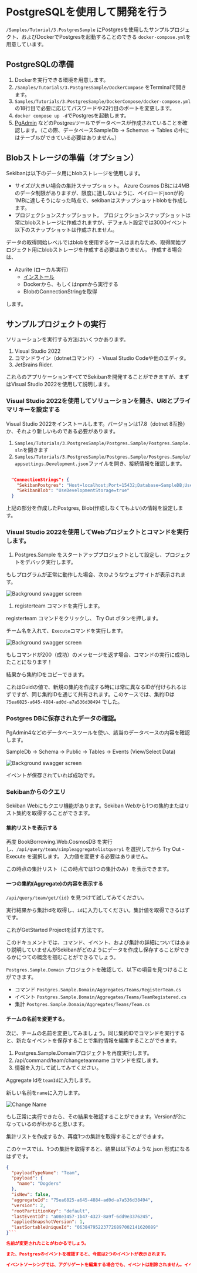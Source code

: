 # PostgreSQLを使用して開発を行う

`/Samples/Tutorial/3.PostgresSample` にPostgresを使用したサンプルプロジェクト、およびDockerでPostgresを起動することのできる `docker-compose.yml`を用意しています。

## PostgreSQLの準備

1. Dockerを実行できる環境を用意します。
2. `/Samples/Tutorials/3.PostgresSample/DockerCompose` をTerminalで開きます。
3. `Samples/Tutorials/3.PostgresSample/DockerCompose/docker-compose.yml` の18行目で必要に応じてパスワードや22行目のポートを変更します。
4. `docker compose up -d`でPostgresを起動します。
5. [PgAdmin](https://www.pgadmin.org/download/) などのPostgresツールでデータベースが作成されていることを確認します。（この際、データベースSampleDb -> Schemas -> Tables の中にはテーブルができている必要はありません。）

## Blobストレージの準備（オプション）

Sekibanは以下のデータ用にblobストレージを使用します。

- サイズが大きい場合の集計スナップショット。
    Azure Cosmos DBには4MBのデータ制限がありますが、限度に達しないように、ペイロードjsonが約1MBに達しそうになった時点で、sekibanはスナップショットblobを作成します。
- プロジェクションスナップショット。
    プロジェクションスナップショットは常にblobストレージに作成されますが、デフォルト設定では3000イベント以下のスナップショットは作成されません。

データの取得開始レベルではblobを使用するケースはまれなため、取得開始プロジェクト用にblobストレージを作成する必要はありません。
作成する場合は、
- Azurite (ローカル実行) 
  - [インストール](https://learn.microsoft.com/en-us/azure/storage/common/storage-use-azurite?tabs=visual-studio%2Cblob-storage#install-azurite)
  - Dockerから、もしくはnpmから実行する
  - BlobのConnectionStringを取得

します。

## サンプルプロジェクトの実行

ソリューションを実行する方法はいくつかあります。

1. Visual Studio 2022
2. コマンドライン（dotnetコマンド） - Visual Studio Codeや他のエディタ。
3. JetBrains Rider.

これらのアプリケーションすべてでSekibanを開発することができますが、まずはVisual Studio 2022を使用して説明します。


### Visual Studio 2022を使用してソリューションを開き、URIとプライマリキーを設定する

Visual Studio 2022をインストールします。バージョンは17.8（dotnet 8互換）か、それより新しいものである必要があります。

1.  `Samples/Tutorials/3.PostgresSample/Postgres.Sample/Postgres.Sample.sln`を開きます
2. `Samples/Tutorials/3.PostgresSample/Postgres.Sample/Postgres.Sample/appsettings.Development.json`ファイルを開き、接続情報を確認します。

```json

  "ConnectionStrings": {
    "SekibanPostgres": "Host=localhost;Port=15432;Database=SampleDB;Username=postgres;Password=Change_Me_For_Security",
    "SekibanBlob": "UseDevelopmentStorage=true"
  }

```
上記の部分を作成したPostgres, Blob(作成しなくてもよい)の情報を設定します。

### Visual Studio 2022を使用してWebプロジェクトとコマンドを実行します。

1. Postgres.Sample をスタートアッププロジェクトとして設定し、プロジェクトをデバック実行します。

もしプログラムが正常に動作した場合、次のようなウェブサイトが表示されます。

![Background swagger screen](../images/test-out-postgres/image1.png)

1. registerteam コマンドを実行します。

registerteam コマンドをクリックし、 Try Out ボタンを押します。

チーム名を入れて、`Execute`コマンドを実行します。

![Background swagger screen](../images/test-out-postgres/image2.png)

もしコマンドが200（成功）のメッセージを返す場合、コマンドの実行に成功したことになります！

結果から集約IDをコピーできます。

これはGuidの値で、新規の集約を作成する時には常に異なるIDが付けられるはずですが、同じ集約IDを通じて共有されます。このケースでは、集約IDは `75ea6825-a645-4884-ad0d-a7a536d38494` でした。

### Postgres DBに保存されたデータの確認。

PgAdmin4などのデータベースツールを使い、該当のデータベースの内容を確認します。

SampleDb -> Schema -> Public -> Tables -> Events (View/Select Data)

![Background swagger screen](../images/test-out-postgres/image3.png)

イベントが保存されていれば成功です。

### Sekibanからのクエリ
Sekiban Webにもクエリ機能があります。Sekiban Webから1つの集約またはリスト集約を取得することができます。

#### 集約リストを表示する

再度 BookBorrowing.Web.CosmosDB を実行し、`/api/query/team/simpleaggregatelistquery1` を選択してから Try Out - Execute を選択します。 入力値を変更する必要はありません。

この時点の集計リスト（この時点では1つの集計のみ）を表示できます。

#### 一つの集約(Aggregate)の内容を表示する

`/api/query/team/get/{id}` を見つけて試してみてください。

実行結果から集計idを取得し、`id`に入力してください。集計値を取得できるはずです。

これがGetStarted Projectを試す方法です。

このドキュメントでは、コマンド、イベント、および集計の詳細についてはあまり説明していませんがSekibanがどのようにデータを作成し保存することができるかにつての概念を掴むことができるでしょう。

`Postgres.Sample.Domain` プロジェクトを確認して、以下の項目を見つけることができます。
-  コマンド `Postgres.Sample.Domain/Aggregates/Teams/RegisterTeam.cs`
- イベント `Postgres.Sample.Domain/Aggregates/Teams/TeamRegistered.cs`
- 集計 `Postgres.Sample.Domain/Aggregates/Teams/Team.cs`

#### チームの名前を変更する。

次に、チームの名前を変更してみましょう。同じ集約IDでコマンドを実行すると、新たなイベントを保存することで集約情報を編集することができます。

1. Postgres.Sample.Domainプロジェクトを再度実行します。
2. /api/command/team/changeteamname コマンドを探します。
3. 情報を入力して試してみてください。

Aggregate Idを`teamId`に入力します。

新しい名前を`name`に入力します。

![Change Name](../images/test-out-postgres/image4.png)

もし正常に実行できたら、その結果を確認することができます。Versionが2になっているのがわかると思います。

集計リストを作成するか、再度1つの集計を取得することができます。

このケースでは、1つの集計を取得すると、結果は以下のような json 形式になるはずです。

```json
{
  "payloadTypeName": "Team",
  "payload": {
    "name": "Dogders"
  },
  "isNew": false,
  "aggregateId": "75ea6825-a645-4884-ad0d-a7a536d38494",
  "version": 2,
  "rootPartitionKey": "default",
  "lastEventId": "a08e3457-1b47-4327-8a9f-6dd9e3376245",
  "appliedSnapshotVersion": 1,
  "lastSortableUniqueId": "063847952237726897002141620089"
}```

名前が変更されたことがわかるでしょう。

また、Postgresのイベントを確認すると、今度は2つのイベントが表示されます。

イベントソーシングでは、アグリゲートを編集する場合でも、イベントは削除されません。イベントは追加され、システムが2つのイベントを確認すると、現在のアグリゲート状態を計算できます。
